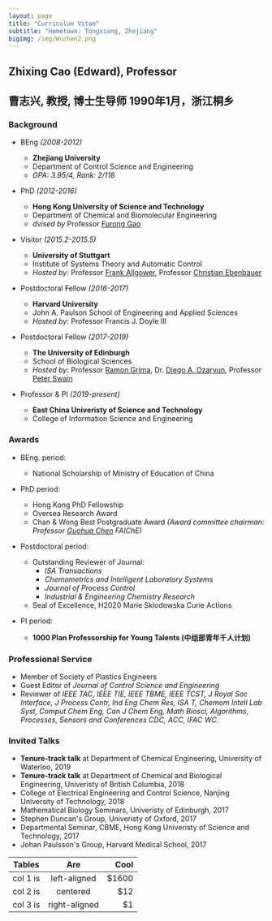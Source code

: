 ```yaml
---
layout: page
title: "Curriculum Vitae"
subtitle: "Hometown: Tongxiang, Zhejiang"
bigimg: /img/Wuzhen2.png
---
```

## Zhixing Cao (Edward), Professor
## 曹志兴, 教授, 博士生导师    1990年1月，浙江桐乡

### Background
* BEng _(2008-2012)_
  * **Zhejiang University**
  * Department of Control Science and Engineering
  * _GPA: 3.95/4, Rank: 2/118_
  
* PhD _(2012-2016)_
  * **Hong Kong University of Science and Technology**
  * Department of Chemical and Biomolecular Engineering
  * _dvised by_ Professor [Furong Gao](https://cbe.ust.hk/kefgao.html)
  
* Visitor _(2015.2-2015.5)_
  * **University of Stuttgart**
  * Institute of Systems Theory and Automatic Control
  * _Hosted by_: Professor [Frank Allgower](https://www.ist.uni-stuttgart.de/institute/team/Allgoewer-00006/), Professor [Christian Ebenbauer](https://www.ist.uni-stuttgart.de/institute/team/Ebenbauer-00002/)
  
* Postdoctoral Fellow _(2016-2017)_
  * **Harvard University**
  * John A. Paulson School of Engineering and Applied Sciences
  * _Hosted by_: Professor Francis J. Doyle III
  
* Postdoctoral Fellow _(2017-2019)_
  * **The University of Edinburgh**
  * School of Biological Sciences
  * _Hosted by_: Professor [Ramon Grima](http://grimagroup.bio.ed.ac.uk/ramongrima.html), Dr. [Diego A. Ozaryun](http://homepages.inf.ed.ac.uk/doyarzun/), Professor [Peter Swain](http://swainlab.bio.ed.ac.uk)
  
* Professor & PI _(2019-present)_
  * **East China Univeristy of Science and Technology**
  * College of Information Science and Engineering



### Awards
* BEng. period:
  * National Scholarship of Ministry of Education of China
 
* PhD period:
  * Hong Kong PhD Fellowship
  * Oversea Research Award
  * Chan & Wong Best Postgraduate Award _(Award committee chairman: Professor [Guohua Chen](https://www.polyu.edu.hk/ppoffice/president/avprsghc.html) FAIChE)_
 
* Postdoctoral period:
  * Outstanding Reviewer of Journal:
    * _ISA Transactions_
    * _Chemometrics and Intelligent Laboratory Systems_
    * _Journal of Process Control_
    * _Industrial & Engineering Chemistry Research_
  * Seal of Excellence, H2020 Marie Sklodowska Curie Actions

* PI period:
  * **1000 Plan Professorship for Young Talents (中组部青年千人计划)**



### Professional Service
  * Member of Society of Plastics Engineers
  * Guest Editor of _Journal of Control Science and Engineering_
  * Reviewer of _IEEE TAC, IEEE TIE, IEEE TBME, IEEE TCST, J Royal Soc Interface, J Process Contr, Ind Eng Chem Res, ISA T, Chemom Intell Lab Syst, Comput Chem Eng, Can J Chem Eng, Math Biosci, Algorithms, Processes, Sensors and Conferences CDC, ACC, IFAC WC._



### Invited Talks
  * **Tenure-track talk** at Department of Chemical Engineering, University of Waterloo, 2019
  * **Tenure-track talk** at Department of Chemical and Biological Engineering, Univeristy of British Columbia, 2018
  * College of Electrical Engineering and Control Science, Nanjing University of Technology, 2018
  * Mathematical Biology Seminars, Univeristy of Edinburgh, 2017
  * Stephen Duncan's Group, Univeristy of Oxford, 2017
  * Departmental Seminar, CBME, Hong Kong Univeristy of Science and Technology, 2017
  * Johan Paulsson's Group, Harvard Medical School, 2017


| Tables   |      Are      |  Cool |
|----------|:-------------:|------:|
| col 1 is |  left-aligned | $1600 |
| col 2 is |    centered   |   $12 |
| col 3 is | right-aligned |    $1 |
